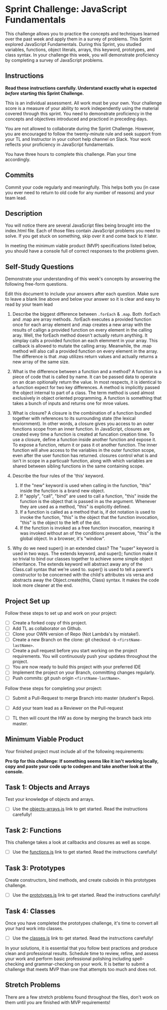 # Sprint Challenge: JavaScript Fundamentals

This challenge allows you to practice the concepts and techniques learned over the past week and apply them in a survey of problems. This Sprint explored JavaScript Fundamentals. During this Sprint, you studied variables, functions, object literals, arrays, this keyword, prototypes, and class syntax. In your challenge this week, you will demonstrate proficiency by completing a survey of JavaScript problems.

## Instructions

**Read these instructions carefully. Understand exactly what is expected _before_ starting this Sprint Challenge.**

This is an individual assessment. All work must be your own. Your challenge score is a measure of your ability to work independently using the material covered through this sprint. You need to demonstrate proficiency in the concepts and objectives introduced and practiced in preceding days.

You are not allowed to collaborate during the Sprint Challenge. However, you are encouraged to follow the twenty-minute rule and seek support from your TL and Instructor in your cohort help channel on Slack. Your work reflects your proficiency in JavaScript fundamentals.

You have three hours to complete this challenge. Plan your time accordingly.

## Commits

Commit your code regularly and meaningfully. This helps both you (in case you ever need to return to old code for any number of reasons) and your team lead.

## Description

You will notice there are several JavaScript files being brought into the index.html file.  Each of those files contain JavaScript problems you need to solve.  If you get stuck on something, skip over it and come back to it later.

In meeting the minimum viable product (MVP) specifications listed below, you should have a console full of correct responses to the problems given.

## Self-Study Questions

Demonstrate your understanding of this week's concepts by answering the following free-form questions.

Edit this document to include your answers after each question. Make sure to leave a blank line above and below your answer so it is clear and easy to read by your team lead

1. Describe the biggest difference between `.forEach` & `.map`.
Both .forEach and .map are array methods. .forEach executes a provided function once for each array element and .map creates a new array with the results of callign a provided function on every element in the calling aray. Well, the forEach method doesn't actually return anything. It simplay calls a provided function an each elemment in your array. This callback is allowed to mutate the calling array. Meanwhile, the .map method will also call a provided function on every element in the array. The difference is that .map utilizes return values and actually returns a new array of the same size.

2. What is the difference between a function and a method?
A function is a piece of code that is called by name. It can be passed data to operate on an dcan opitionally return the value. In most respects, it is identical to a function expect for two key differences. A method is implicitly passed the object internal to part of a class. The term method is used almost exclusively in object oriented programming. A function is something that takes a bunch of inputs and returns one for mroe values. 

3. What is closure?
A closure is the combination of a function bundled together with references to its surrounding state (the lexical enviornment). In other words, a closure gives you access to an outer functions scope from an inner function. In JavaScript, closures are created evey time a function is created at funcation creation time. 
To use a closure, define a function inside another function and expose it. To expose a function, return it or pass it ot another function. The inner function will ahve access to the variables in the outer function scope, even after the user function has returned.
closures control what is and isn't in scope in a particualr function, along with which variables are shared between sibling functions in the same containing scope.

4. Describe the four rules of the 'this' keyword.

    1. If the "new" keyword is used when calling in the function, "this" inside the function is a brand new object. 
    2. If "apply", "call", "bind" are used to call a function, "this" inside the function is the object that is passed in as the argument. Whenever they are used as a method, "this" is explicitly defined.
    3. If a function is called as a method that is, if dot notation is used to invoke the function, "this" is the object that the function invocation, "this" is the object to the left of the dot.
    4. If the function is invoked as a free function invocation, meaning it was invoked without an of the conditions present above, "this" is the global object. In a browser, it's "window".

5. Why do we need super() in an extended class?
The "super" keyword is used in two ways. The extends keyword, and super(); function make it so trivial to bind our classes together to achieve some simple object inheritance. The extends keyword will abstract away any of the Class.call syntax that we're used to. super() is used to tell a parent's constructor to be concerned with the child's attributes vis versa and abstracts away the Object.create(this, Class) syntax. It makes the code look more cleaner at the end.

## Project Set up

Follow these steps to set up and work on your project:

- [ ] Create a forked copy of this project.
- [ ] Add TL as collaborator on Github.
- [ ] Clone your OWN version of Repo (Not Lambda's by mistake!).
- [ ] Create a new Branch on the clone: git checkout -b `<firstName-lastName>`.
- [ ] Create a pull request before you start working on the project requirements.  You will continuously push your updates throughout the project.
- [ ] You are now ready to build this project with your preferred IDE
- [ ] Implement the project on your Branch, committing changes regularly.
- [ ] Push commits: git push origin `<firstName-lastName>`.

Follow these steps for completing your project:

- [ ] Submit a Pull-Request to merge <firstName-lastName> Branch into master (student's  Repo).
- [ ] Add your team lead as a Reviewer on the Pull-request
- [ ] TL then will count the HW as done by  merging the branch back into master.


## Minimum Viable Product

Your finished project must include all of the following requirements:

**Pro tip for this challenge: If something seems like it isn't working locally, copy and paste your code up to codepen and take another look at the console.**

## Task 1: Objects and Arrays
Test your knowledge of objects and arrays. 
* [ ] Use the [objects-arrays.js](challenges/objects-arrays.js) link to get started.  Read the instructions carefully!

## Task 2: Functions
This challenge takes a look at callbacks and closures as well as scope. 
* [ ] Use the [functions.js](challenges/functions.js) link to get started. Read the instructions carefully!

## Task 3: Prototypes
Create constructors, bind methods, and create cuboids in this prototypes challenge.
* [ ] Use the [prototypes.js](challenges/prototypes.js) link to get started. Read the instructions carefully!

## Task 4: Classes
Once you have completed the prototypes challenge, it's time to convert all your hard work into classes.
* [ ] Use the [classes.js](challenges/classes.js) link to get started. Read the instructions carefully!

In your solutions, it is essential that you follow best practices and produce clean and professional results. Schedule time to review, refine, and assess your work and perform basic professional polishing including spell-checking and grammar-checking on your work. It is better to submit a challenge that meets MVP than one that attempts too much and does not.

## Stretch Problems

There are a few stretch problems found throughout the files, don't work on them until you are finished with MVP requirements!
